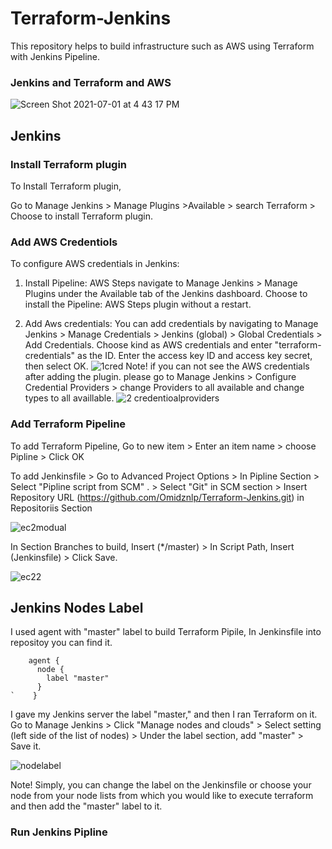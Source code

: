 # Terraform-Jenkins

This repository helps to build infrastructure such as AWS using Terraform with Jenkins Pipeline.

### Jenkins and Terraform and AWS

![Screen Shot 2021-07-01 at 4 43 17 PM](https://user-images.githubusercontent.com/87664653/173849388-eeff12a6-806a-4a1e-8c40-a25af72267c8.png)

## Jenkins

### Install Terraform plugin

To Install Terraform plugin,

Go to Manage Jenkins > Manage Plugins >Available > search Terraform >  Choose to install Terraform plugin.

### Add AWS Credentiols

To configure AWS credentials in Jenkins:

1. Install Pipeline: AWS Steps
 navigate to Manage Jenkins > Manage Plugins under the Available tab of the Jenkins dashboard. Choose to install the Pipeline: AWS Steps plugin without a restart.

2. Add Aws credentials:
  You can add credentials by navigating to Manage Jenkins > Manage Credentials > Jenkins (global) > Global Credentials > Add Credentials. Choose kind as AWS credentials and enter "terraform-credentials" as the ID. Enter the access key ID and access key secret, then select OK.
![1cred](https://user-images.githubusercontent.com/87664653/176715051-1f5689b8-54b6-41a5-bc20-5540d8023519.png)
Note!
if you can not see the AWS credentials after adding the plugin.
please go to Manage Jenkins >  Configure Credential Providers > change Providers to all available and change types to all availlable.
![2 credentioalproviders](https://user-images.githubusercontent.com/87664653/176715202-9e3c1f24-1fac-4d49-a836-3f2692822b08.png)

### Add Terraform Pipeline

To add Terraform Pipeline,
Go to new item > Enter an item name > choose Pipline > Click OK

To add Jenkinsfile > Go to Advanced Project Options > In Pipline Section > Select "Pipline script from SCM" . > Select "Git" in SCM section > Insert Repository URL (<https://github.com/Omidznlp/Terraform-Jenkins.git>) in Repositoriis Section

![ec2modual](https://user-images.githubusercontent.com/87664653/176857451-f854c3ea-9cc7-482a-a7c6-cc7d8ef2af5d.png)

In Section Branches to build, Insert (*/master) > In Script Path, Insert (Jenkinsfile) > Click Save.

![ec22](https://user-images.githubusercontent.com/87664653/176857521-71b2672d-4ec1-4846-bd4d-b7bcd96107e3.png)

## Jenkins Nodes Label

I used agent with "master" label to build Terraform Pipile, In Jenkinsfile into repositoy you can find it.

```
    agent {
      node {
        label "master"
      } 
`    }
```

I gave my Jenkins server the label "master," and then I ran Terraform on it.
Go to Manage Jenkins > Click "Manage nodes and clouds" > Select setting (left side of the list of nodes) > Under the label section, add "master" > Save it.

![nodelabel](https://user-images.githubusercontent.com/87664653/176857627-0857c869-59e9-40ce-98e3-0992a9e871cc.png)

Note! Simply, you can change the label on the Jenkinsfile or choose your node from your node lists from which you would like to execute terraform and then add the "master" label to it.

### Run Jenkins Pipline



